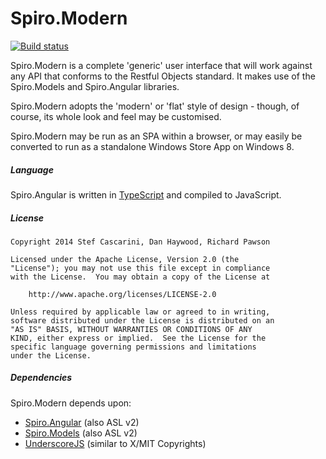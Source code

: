 Spiro.Modern
============

[![Build status](https://ci.appveyor.com/api/projects/status/w5vgjhtym1kyd407)](https://ci.appveyor.com/project/scascarini/spiro-modern-193)


Spiro.Modern is a complete 'generic' user interface that will work against any API that conforms to the Restful Objects standard. It makes use of the Spiro.Models and Spiro.Angular libraries.

Spiro.Modern adopts the 'modern' or 'flat' style of design  -  though, of course, its whole look and feel may be customised.

Spiro.Modern may be run as an SPA within a browser, or may easily be converted to run as a standalone Windows Store App on Windows 8.

##### Language
Spiro.Angular is written in [TypeScript](http://www.typescriptlang.org/) and compiled to JavaScript.

##### License

    Copyright 2014 Stef Cascarini, Dan Haywood, Richard Pawson

    Licensed under the Apache License, Version 2.0 (the
    "License"); you may not use this file except in compliance
    with the License.  You may obtain a copy of the License at

        http://www.apache.org/licenses/LICENSE-2.0

    Unless required by applicable law or agreed to in writing,
    software distributed under the License is distributed on an
    "AS IS" BASIS, WITHOUT WARRANTIES OR CONDITIONS OF ANY
    KIND, either express or implied.  See the License for the
    specific language governing permissions and limitations
    under the License.

##### Dependencies
Spiro.Modern depends upon:
* [Spiro.Angular](https://github.com/SpiroLibraries/Spiro.Angular) (also ASL v2)
* [Spiro.Models](https://github.com/SpiroLibraries/Spiro.Models) (also ASL v2)
* [UnderscoreJS](http://underscorejs.org/) (similar to X/MIT Copyrights)

